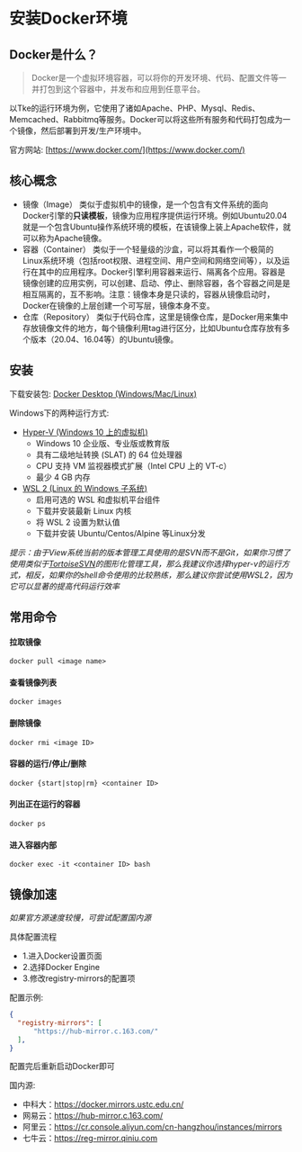 # 安装Docker环境

##  Docker是什么？

> Docker是一个虚拟环境容器，可以将你的开发环境、代码、配置文件等一并打包到这个容器中，并发布和应用到任意平台。

以Tke的运行环境为例，它使用了诸如Apache、PHP、Mysql、Redis、Memcached、Rabbitmq等服务。Docker可以将这些所有服务和代码打包成为一个镜像，然后部署到开发/生产环境中。

官方网站: [https://www.docker.com/](https://www.docker.com/)

##  核心概念

-   镜像（Image）
    类似于虚拟机中的镜像，是一个包含有文件系统的面向Docker引擎的**只读模板**，镜像为应用程序提供运行环境。例如Ubuntu20.04就是一个包含Ubuntu操作系统环境的模板，在该镜像上装上Apache软件，就可以称为Apache镜像。
-   容器（Container）
    类似于一个轻量级的沙盒，可以将其看作一个极简的Linux系统环境（包括root权限、进程空间、用户空间和网络空间等），以及运行在其中的应用程序。Docker引擎利用容器来运行、隔离各个应用。容器是镜像创建的应用实例，可以创建、启动、停止、删除容器，各个容器之间是是相互隔离的，互不影响。注意：镜像本身是只读的，容器从镜像启动时，Docker在镜像的上层创建一个可写层，镜像本身不变。
-   仓库（Repository）
    类似于代码仓库，这里是镜像仓库，是Docker用来集中存放镜像文件的地方，每个镜像利用tag进行区分，比如Ubuntu仓库存放有多个版本（20.04、16.04等）的Ubuntu镜像。

## 安装
下载安装包: [Docker Desktop (Windows/Mac/Linux)](https://www.docker.com/get-started)

Windows下的两种运行方式:
- [Hyper-V (Windows 10 上的虚拟机)](https://docs.microsoft.com/zh-cn/virtualization/hyper-v-on-windows/quick-start/enable-hyper-v "在 Windows 10 上安装 Hyper-V")
    - Windows 10 企业版、专业版或教育版
    - 具有二级地址转换 (SLAT) 的 64 位处理器
    - CPU 支持 VM 监视器模式扩展（Intel CPU 上的 VT-c）
    - 最少 4 GB 内存
- [WSL 2 (Linux 的 Windows 子系统)](https://docs.microsoft.com/zh-cn/windows/wsl/setup/environment "设置 WSL 开发环境的最佳做法")
    - 启用可选的 WSL 和虚拟机平台组件
    - 下载并安装最新 Linux 内核
    - 将 WSL 2 设置为默认值
    - 下载并安装 Ubuntu/Centos/Alpine 等Linux分发

*提示：由于View系统当前的版本管理工具使用的是SVN而不是Git，如果你习惯了使用类似于[TortoiseSVN](https://tortoisesvn.net/downloads.html)的图形化管理工具，那么我建议你选择hyper-v的运行方式，相反，如果你的shell命令使用的比较熟练，那么建议你尝试使用WSL2，因为它可以显著的提高代码运行效率*

##    常用命令

#### 拉取镜像
```shell
docker pull <image name>
```

#### 查看镜像列表
```shell
docker images
```

#### 删除镜像
```shell
docker rmi <image ID>
```

#### 容器的运行/停止/删除
```shell
docker {start|stop|rm} <container ID>
```

#### 列出正在运行的容器
```shell
docker ps
```

#### 进入容器内部
```shell
docker exec -it <container ID> bash
```

## 镜像加速

*如果官方源速度较慢，可尝试配置国内源*

具体配置流程

- 1.进入Docker设置页面
- 2.选择Docker Engine
- 3.修改registry-mirrors的配置项

配置示例:
```json
{
  "registry-mirrors": [
      "https://hub-mirror.c.163.com/"
  ],
}
```

配置完后重新启动Docker即可

国内源:
- 中科大：https://docker.mirrors.ustc.edu.cn/
- 网易云：https://hub-mirror.c.163.com/
- 阿里云：https://cr.console.aliyun.com/cn-hangzhou/instances/mirrors
- 七牛云：https://reg-mirror.qiniu.com